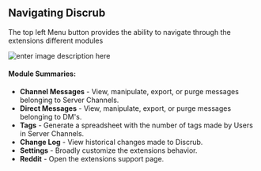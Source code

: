 ## Navigating Discrub
The top left Menu button provides the ability to navigate through the extensions different modules

![enter image description here](https://i.imgur.com/A1MDATQ.png)

#### Module Summaries:
 - **Channel Messages** - View, manipulate, export, or purge messages belonging to Server Channels.
 - **Direct Messages** - View, manipulate, export, or purge messages belonging to DM's.
 - **Tags** - Generate a spreadsheet with the number of tags made by Users in Server Channels.
 - **Change Log** - View historical changes made to Discrub.
 - **Settings** - Broadly customize the extensions behavior.
 - **Reddit** - Open the extensions support page.
